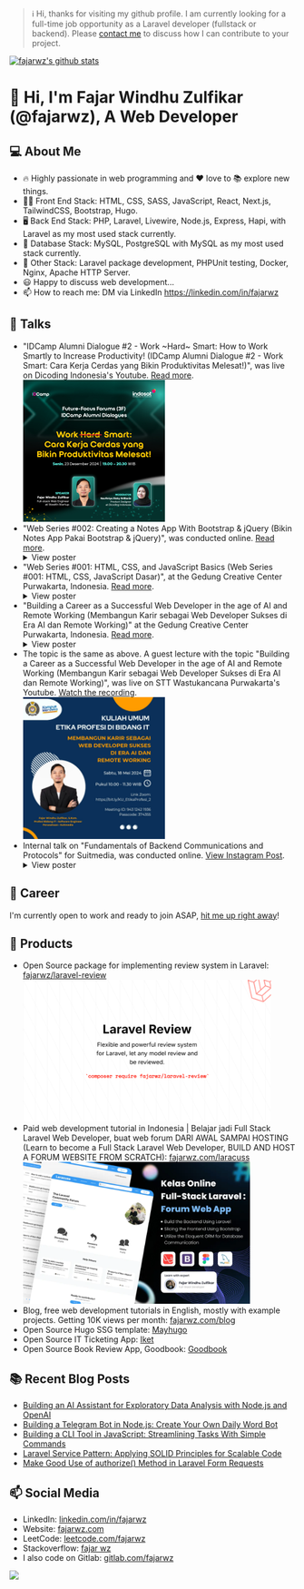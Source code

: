 <!--
**fajarwz/fajarwz** is a ✨ _special_ ✨ repository because its `README.md` (this file) appears on your GitHub profile.

Here are some ideas to get you started:

- 🔭 I’m currently working on ...
- 🌱 I’m currently learning ...
- 👯 I’m looking to collaborate on ...
- 🤔 I’m looking for help with ...
- 💬 Ask me about ...
- 📫 How to reach me: ...
- 😄 Pronouns: ...
- ⚡ Fun fact: ...
-->

> ℹ️ Hi, thanks for visiting my github profile. I am currently looking for a full-time job opportunity as a Laravel developer (fullstack or backend). Please [contact me](mailto:fajarwindhuzulfikar@gmail.com) to discuss how I can contribute to your project.

[![fajarwz's github stats](https://github-readme-stats.vercel.app/api?username=fajarwz&count_private=true&show_icons=true&theme=algolia)](https://github.com/anuraghazra/github-readme-stats)

# 👋 Hi, I'm Fajar Windhu Zulfikar (@fajarwz), A Web Developer

## 💻 About Me
- 🔥 Highly passionate in web programming and ❤️ love to 📚 explore new things.
- 👨‍💻 Front End Stack: HTML, CSS, SASS, JavaScript, React, Next.js, TailwindCSS, Bootstrap, Hugo.
- 🖥️ Back End Stack: PHP, Laravel, Livewire, Node.js, Express, Hapi, with Laravel as my most used stack currently.
- 💾 Database Stack: MySQL, PostgreSQL with MySQL as my most used stack currently.
- 🔧 Other Stack: Laravel package development, PHPUnit testing, Docker, Nginx, Apache HTTP Server.
- 😃 Happy to discuss web development...
- 📫 How to reach me: DM via LinkedIn https://linkedin.com/in/fajarwz

## 💬 Talks
- "IDCamp Alumni Dialogue #2 - Work ~Hard~ Smart: How to Work Smartly to Increase Productivity! (IDCamp Alumni Dialogue #2 - Work Smart: Cara Kerja Cerdas yang Bikin Produktivitas Melesat!)", was live on Dicoding Indonesia's Youtube. [Read more](https://www.dicoding.com/events/9133).<br><img src="assets/talks_idcamp_alumni_dialogue_2_work_smart.png" alt="IDCamp Alumni Dialogue #2 - Work Smart: How to Work Smartly to Increase Productivity!" title="IDCamp Alumni Dialogue #2 - Work Smart: How to Work Smartly to Increase Productivity!" height="250">
- "Web Series #002: Creating a Notes App With Bootstrap & jQuery (Bikin Notes App Pakai Bootstrap & jQuery)", was conducted online. [Read more](https://purwakartadev.github.io/posts/sharing-session-003/).<br><details><summary>View poster</summary><img src="assets/sharsess_pwkdev_003.png" alt="Web Series #002: Creating a Notes App With Bootstrap & jQuery Poster" title="Web Series #002: Creating a Notes App With Bootstrap & jQuery" height="250"></details>
- "Web Series #001: HTML, CSS, and JavaScript Basics (Web Series #001: HTML, CSS, JavaScript Dasar)", at the Gedung Creative Center Purwakarta, Indonesia. [Read more](https://purwakartadev.github.io/posts/sharing-session-002/).<br><details><summary>View poster</summary><img src="assets/sharsess_pwkdev_002.png" alt="Web Series #001: HTML, CSS, and JavaScript Basics Poster" title="Web Series #001: HTML, CSS, and JavaScript Basics" height="250"></details>
- "Building a Career as a Successful Web Developer in the age of AI and Remote Working (Membangun Karir sebagai Web Developer Sukses di Era AI dan Remote Working)" at the Gedung Creative Center Purwakarta, Indonesia. [Read more](https://purwakartadev.github.io/posts/sharing-session-001/).
<br><details><summary>View poster</summary><img src="assets/sharsess_pwkdev_001.png" alt="Remote Web Developer at PurwakartaDev" title="Remote Web Developer at PurwakartaDev" height="250"></details>
- The topic is the same as above. A guest lecture with the topic "Building a Career as a Successful Web Developer in the age of AI and Remote Working (Membangun Karir sebagai Web Developer Sukses di Era AI dan Remote Working)", was live on STT Wastukancana Purwakarta's Youtube. [Watch the recording](https://www.youtube.com/live/uwTCt5kF6e0?si=RuJyqqXDxJ6uuSGO).
<br><img src="assets/web-remote-stt-wastukancana.jpg" alt="Remote Web Developer at STT Wastukancana" title="Remote Web Developer at STT Wastukancana" height="250">
- Internal talk on "Fundamentals of Backend Communications and Protocols" for Suitmedia, was conducted online. [View Instagram Post](https://www.instagram.com/p/C47MwF0PFGR/?igsh=Z3ExZGd5dm4xYjd3).<br><details><summary>View poster</summary><img src="assets/be-fundamental-suitmedia.jpg" alt="Fundamentals of Backend Communications and Protocols at Suitmedia" title="Fundamentals of Backend Communications and Protocols at Suitmedia" height="250"></details>

## 💼 Career
I'm currently open to work and ready to join ASAP, [hit me up right away](mailto:fajarwindhuzulfikar@gmail.com)!

## 🔖 Products
- Open Source package for implementing review system in Laravel:
[fajarwz/laravel-review](https://github.com/fajarwz/laravel-review)<br><img src="assets/laravel-review-image.png" alt="Flexible and powerful review system for Laravel, let any model review and be reviewed." title="Flexible and powerful review system for Laravel, let any model review and be reviewed." height="250">
- Paid web development tutorial in Indonesia | Belajar jadi Full Stack Laravel Web Developer, buat web forum DARI AWAL SAMPAI HOSTING (Learn to become a Full Stack Laravel Web Developer, BUILD AND HOST A FORUM WEBSITE FROM SCRATCH):
[fajarwz.com/laracuss](https://fajarwz.com/laracuss)<br><img src="assets/full-stack-laravel-forum-web-app.webp" alt="Learn to become a Full Stack Laravel Web Developer, BUILD AND HOST A FORUM WEBSITE FROM SCRATCH" title="Learn to become a Full Stack Laravel Web Developer, BUILD AND HOST A FORUM WEBSITE FROM SCRATCH" height="250">
- Blog, free web development tutorials in English, mostly with example projects. Getting 10K views per month:
[fajarwz.com/blog](https://fajarwz.com/blog)
- Open Source Hugo SSG template:
[Mayhugo](https://github.com/fajarwz/mayhugo)
- Open Source IT Ticketing App:
[Iket](https://github.com/fajarwz/iket)
- Open Source Book Review App, Goodbook:
[Goodbook](https://github.com/fajarwz/goodbook-fe)

## 📚 Recent Blog Posts
<!-- BLOG-POST-LIST:START -->
- [Building an AI Assistant for Exploratory Data Analysis with Node.js and OpenAI](https://fajarwz.com/blog/building-an-ai-assistant-for-exploratory-data-analysis-with-node-js-and-open-ai/)
- [Building a Telegram Bot in Node.js: Create Your Own Daily Word Bot](https://fajarwz.com/blog/building-a-telegram-bot-in-nodejs-create-your-own-daily-word-bot/)
- [Building a CLI Tool in JavaScript: Streamlining Tasks With Simple Commands](https://fajarwz.com/blog/building-a-cli-tool-in-javascript-streamlining-tasks-with-simple-commands/)
- [Laravel Service Pattern: Applying SOLID Principles for Scalable Code](https://fajarwz.com/blog/laravel-service-pattern-applying-solid-principles-for-scalable-code/)
- [Make Good Use of authorize&lpar;&rpar; Method in Laravel Form Requests](https://fajarwz.com/blog/make-good-use-of-authorize-method-in-laravel-form-requests/)
<!-- BLOG-POST-LIST:END -->

## 📫 Social Media
- LinkedIn: [linkedin.com/in/fajarwz](https://www.linkedin.com/in/fajarwz)
- Website: [fajarwz.com](https://fajarwz.com)
- LeetCode: [leetcode.com/fajarwz](https://leetcode.com/fajarwz/)
- Stackoverflow: [fajar wz](https://stackoverflow.com/users/19457054/fajar-wz)
- I also code on Gitlab: [gitlab.com/fajarwz](https://gitlab.com/fajarwz)

![](https://komarev.com/ghpvc/?username=fajarwz)
